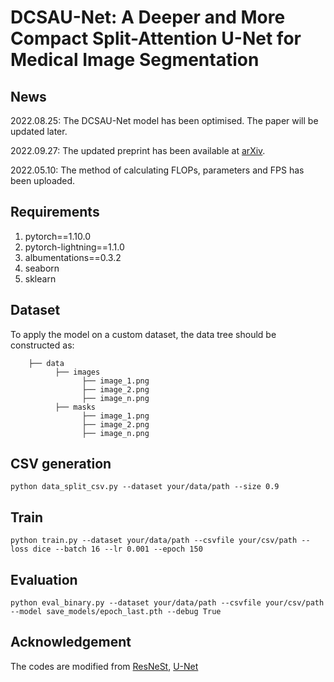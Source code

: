 # DCSAU-Net: A Deeper and More Compact Split-Attention U-Net for Medical Image Segmentation
## News
2022.08.25: The DCSAU-Net model has been optimised. The paper will be updated later.

2022.09.27: The updated preprint has been available at [arXiv](https://arxiv.org/pdf/2202.00972v2.pdf). 

2022.05.10: The method of calculating FLOPs, parameters and FPS has been uploaded. 
## Requirements
1. pytorch==1.10.0
2. pytorch-lightning==1.1.0
3. albumentations==0.3.2
4. seaborn
5. sklearn
## Dataset
To apply the model on a custom dataset, the data tree should be constructed as:
``` 
    ├── data
          ├── images
                ├── image_1.png
                ├── image_2.png
                ├── image_n.png
          ├── masks
                ├── image_1.png
                ├── image_2.png
                ├── image_n.png
```
## CSV generation 
```
python data_split_csv.py --dataset your/data/path --size 0.9 
```
## Train
```
python train.py --dataset your/data/path --csvfile your/csv/path --loss dice --batch 16 --lr 0.001 --epoch 150 
```
## Evaluation
```
python eval_binary.py --dataset your/data/path --csvfile your/csv/path --model save_models/epoch_last.pth --debug True
```
## Acknowledgement
The codes are modified from [ResNeSt](https://github.com/zhanghang1989/ResNeSt/tree/5fe47e93bd7e098d15bc278d8ab4812b82b49414), [U-Net](https://github.com/milesial/Pytorch-UNet)

